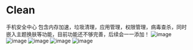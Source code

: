 # Clean
手机安全中心 
包含内存加速，垃圾清理，应用管理，权限管理，病毒查杀，同时嵌入主题换肤等功能，目前功能还不够完善，后续会一一添加！
![image](https://github.com/xunzzz/Clean/screenshots/S51208-114446.jpg)
![image](https://github.com/xunzzz/Clean/screenshots/S51208-114510.jpg)
![image](https://github.com/xunzzz/Clean/screenshots/S51208-114521.jpg)
![image](https://github.com/xunzzz/Clean/screenshots/S51208-114535.jpg)
![image](https://github.com/xunzzz/Clean/blob/master/app/src/main/res/drawable-xxhdpi/entrance2.png)



